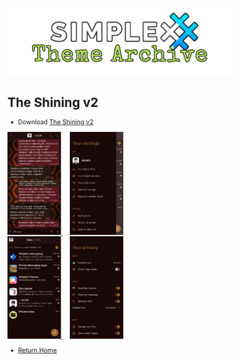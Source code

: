 ![SxC Theme Archive Banner](../resources/SxC_themeBanner.png)

# The Shining v2

* Download [The Shining v2](../themes/SxC_The_Shining-v2.theme)

<a href="../screenshots/SxC_The_Shining-v201.jpg" target="_blank">
	<img src="../screenshots/SxC_The_Shining-v201.jpg" width="120">
</a>&nbsp;&nbsp;&nbsp;
<a href="../screenshots/SxC_The_Shining-v202.jpg" target="_blank">
	<img src="../screenshots/SxC_The_Shining-v202.jpg" width="120">
</a>
<br>
<a href="../screenshots/SxC_The_Shining-v203.jpg" target="_blank">
	<img src="../screenshots/SxC_The_Shining-v203.jpg" width="120">
</a>&nbsp;&nbsp;&nbsp;
<a href="../screenshots/SxC_The_Shining-v204.jpg" target="_blank">
	<img src="../screenshots/SxC_The_Shining-v204.jpg" width="120">
</a>

* [Return Home](../)